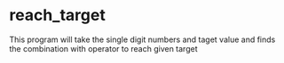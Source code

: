 # reach_target
  This program will take the single digit numbers and taget value
and finds the combination with operator to reach given target 
